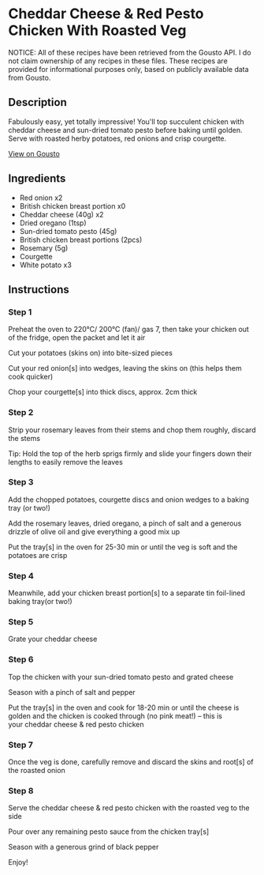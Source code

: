 # Cheddar Cheese & Red Pesto Chicken With Roasted Veg

NOTICE: All of these recipes have been retrieved from the Gousto API. I do not claim ownership of any recipes in these files. These recipes are provided for informational purposes only, based on publicly available data from Gousto.

## Description

Fabulously easy, yet totally impressive! You'll top succulent chicken with cheddar cheese and sun-dried tomato pesto before baking until golden. Serve with roasted herby potatoes, red onions and crisp courgette. 

[View on Gousto](https://www.gousto.co.uk/recipes/cookbook/mozzarella-red-pesto-chicken-with-roasted-veg)

## Ingredients

- Red onion x2
- British chicken breast portion x0
- Cheddar cheese (40g) x2
- Dried oregano (1tsp)
- Sun-dried tomato pesto (45g)
- British chicken breast portions (2pcs)
- Rosemary (5g)
- Courgette
- White potato x3

## Instructions


### Step 1

Preheat the oven to 220°C/ 200°C (fan)/ gas 7, then take your chicken out of the fridge, open the packet and let it air

Cut your potatoes (skins on) into bite-sized pieces

Cut your red onion[s] into wedges, leaving the skins on (this helps them cook quicker)

Chop your courgette[s] into thick discs, approx. 2cm thick


### Step 2

Strip your rosemary leaves from their stems and chop them roughly, discard the stems

Tip: Hold the top of the herb sprigs firmly and slide your fingers down their lengths to easily remove the leaves


### Step 3

Add the chopped potatoes, courgette discs and onion wedges to a baking tray (or two!)

Add the rosemary leaves, dried oregano, a pinch of salt and a generous drizzle of olive oil and give everything a good mix up

Put the tray[s] in the oven for 25-30 min or until the veg is soft and the potatoes are crisp


### Step 4

Meanwhile, add your chicken breast portion[s] to a separate tin foil-lined baking tray(or two!)


### Step 5

Grate your cheddar cheese


### Step 6

Top the chicken with your sun-dried tomato pesto and grated cheese

Season with a pinch of salt and pepper

Put the tray[s] in the oven and cook for 18-20 min or until the cheese is golden and the chicken is cooked through (no pink meat!) – this is your cheddar cheese & red pesto chicken


### Step 7

Once the veg is done, carefully remove and discard the skins and root[s] of the roasted onion

### Step 8

Serve the cheddar cheese & red pesto chicken with the roasted veg to the side

Pour over any remaining pesto sauce from the chicken tray[s]

Season with a generous grind of black pepper

Enjoy!

